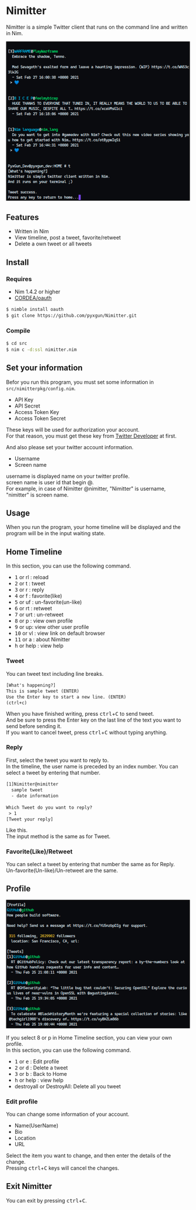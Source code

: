 # Nimitter
Nimitter is a simple Twitter client that runs on the command line and written in Nim.

![timelineimg](https://github.com/pyxgun/Nimitter/blob/images/ss_timeline.png?raw=true)

## Features

* Written in Nim
* View timeline, post a tweet, favorite/retweet
* Delete a own tweet or all tweets

## Install
### Requires

* Nim 1.4.2 or higher
* [CORDEA/oauth](https://github.com/CORDEA/oauth)

```bash
$ nimble install oauth
$ git clone https://github.com/pyxgun/Nimitter.git
```

### Compile
```bash
$ cd src
$ nim c -d:ssl nimitter.nim
```

## Set your information
Befor you run this program, you must set some information in `src/nimitterpkg/config.nim`.

* API Key
* API Secret
* Access Token Key
* Access Token Secret

These keys will be used for authorization your account.  
For that reason, you must get these key from [Twitter Developer](https://developer.twitter.com/en) at first.  

And also please set your twitter account information.

* Username
* Screen name

username is displayed name on your twitter profile.  
screen name is user id that begin @.  
For example, in case of Nimitter @nimitter, "Nimitter" is username, "nimitter" is screen name.

## Usage
When you run the program, your home timeline will be displayed and the program will be in the input waiting state.  

## Home Timeline
In this section, you can use the following command.  

* <kbd>1</kbd> or rl : reload
* <kbd>2</kbd> or t : tweet
* <kbd>3</kbd> or r : reply
* <kbd>4</kbd> or f : favorite(like)
* <kbd>5</kbd> or uf : un-favorite(un-like)
* <kbd>6</kbd> or rt : retweet
* <kbd>7</kbd> or urt : un-retweet
* <kbd>8</kbd> or p : view own profile
* <kbd>9</kbd> or up: view other user profile
* <kbd>10</kbd> or vl : view link on default browser
* <kbd>11</kbd> or a : about Nimitter
* <kbd>h</kbd> or help : view help

### Tweet
You can tweet text including line breaks.  
```
[What's happening?]
This is sample tweet (ENTER)
Use the Enter key to start a new line. (ENTER)
(ctrl+c)
```
When you have finished writing, press <kbd>ctrl</kbd>+<kbd>C</kbd> to send tweet.  
And be sure to press the Enter key on the last line of the text you want to send before sending it.  
If you want to cancel tweet, press <kbd>ctrl</kbd>+<kbd>C</kbd> without typing anything.

### Reply
First, select the tweet you want to reply to.  
In the timeline, the user name is preceded by an index number. You can select a tweet by entering that number.  
```
[1]Nimitter@nimitter
  sample tweet 
  - date information

Which Tweet do you want to reply?
 > 1
[Tweet your reply]
```
Like this.  
The input method is the same as for Tweet.

### Favorite(Like)/Retweet
You can select a tweet by entering that number the same as for Reply.  
Un-favorite(Un-like)/Un-retweet are the same.

## Profile

![profile](https://github.com/pyxgun/Nimitter/blob/images/ss_profile.png?raw=true)

If you select 8 or p in Home Timeline section, you can view your own profile.  
In this section, you can use the following command.

* <kbd>1</kbd> or <kbd>e</kbd> : Edit profile
* <kbd>2</kbd> or <kbd>d</kbd> : Delete a tweet
* <kbd>3</kbd> or <kbd>b</kbd> : Back to Home
* <kbd>h</kbd> or help : view help
* destroyall or DestroyAll: Delete all you tweet

### Edit profile
You can change some information of your account.

* Name(UserName)
* Bio
* Location
* URL

Select the item you want to change, and then enter the details of the change.  
Pressing <kbd>ctrl</kbd>+<kbd>C</kbd> keys will cancel the changes.

## Exit Nimitter
You can exit by pressing <kbd>ctrl</kbd>+<kbd>C</kbd>.
